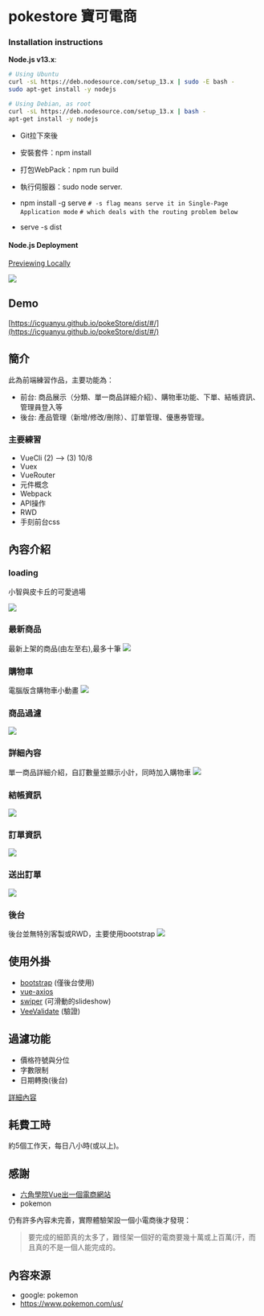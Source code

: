 # pokestore 寶可電商

### Installation instructions

**Node.js v13.x**:

```sh
# Using Ubuntu
curl -sL https://deb.nodesource.com/setup_13.x | sudo -E bash -
sudo apt-get install -y nodejs

# Using Debian, as root
curl -sL https://deb.nodesource.com/setup_13.x | bash -
apt-get install -y nodejs
```

- Git拉下來後
- 安裝套件：npm install
- 打包WebPack：npm run build
- 執行伺服器：sudo node server.

- npm install -g serve
`# -s flag means serve it in Single-Page Application mode`
`# which deals with the routing problem below`
- serve -s dist

#### Node.js Deployment
[Previewing Locally](https://cli.vuejs.org/guide/deployment.html#general-guidelines)

![](https://i.imgur.com/zYDW0F1.png)

## Demo
[https://icguanyu.github.io/pokeStore/dist/#/](https://icguanyu.github.io/pokeStore/dist/#/)

## 簡介
此為前端練習作品，主要功能為：

+ 前台: 商品展示（分類、單一商品詳細介紹）、購物車功能、下單、結帳資訊、管理員登入等
+ 後台: 產品管理（新增/修改/刪除）、訂單管理、優惠券管理。

### 主要練習
+ VueCli (2) --> (3) 10/8
+ Vuex
+ VueRouter
+ 元件概念
+ Webpack
+ API操作
+ RWD
+ 手刻前台css

## 內容介紹
### loading
小智與皮卡丘的可愛過場

![](https://i.imgur.com/saYiiKX.png)

### 最新商品
最新上架的商品(由左至右),最多十筆
![](https://i.imgur.com/XRX4Kxm.png)

### 購物車
電腦版含購物車小動畫
![](https://i.imgur.com/fRPSwOK.png)

### 商品過濾
![](https://i.imgur.com/9vJ7EUl.png)

### 詳細內容
單一商品詳細介紹，自訂數量並顯示小計，同時加入購物車
![](https://i.imgur.com/Zk1fd73.png)

### 結帳資訊
![](https://i.imgur.com/iS2ShsA.png)

### 訂單資訊
![](https://i.imgur.com/kFEZYFH.png)

### 送出訂單
![](https://i.imgur.com/GDCLHty.png)

### 後台
後台並無特別客製或RWD，主要使用bootstrap
![](https://i.imgur.com/Zlb50NP.png)

## 使用外掛
+ [bootstrap](https://bootstrap.hexschool.com/) (僅後台使用)
+ [vue-axios](https://www.npmjs.com/package/vue-axios)
+ [swiper](http://idangero.us/swiper/) (可滑動的slideshow)
+ [VeeValidate](https://baianat.github.io/vee-validate/) (驗證)

## 過濾功能
+ 價格符號與分位
+ 字數限制
+ 日期轉換(後台)

[詳細內容](https://github.com/icguanyu/pokeStore/tree/master/src/filters)

## 耗費工時
約5個工作天，每日八小時(或以上)。

## 感謝
+ [六角學院Vue出一個電商網站](https://www.udemy.com/vue-hexschool/learn/v4/content)
+ pokemon

仍有許多內容未完善，實際體驗架設一個小電商後才發現：
> 要完成的細節真的太多了，難怪架一個好的電商要幾十萬或上百萬(汗，而且真的不是一個人能完成的。


## 內容來源
+ google: pokemon
+ https://www.pokemon.com/us/
